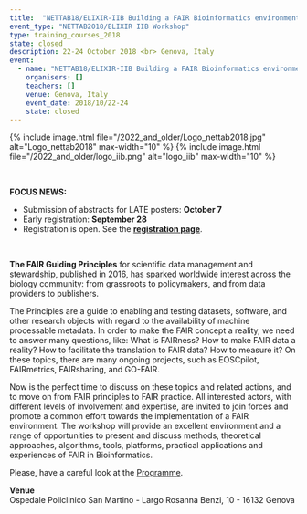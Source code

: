```yaml
---
title:  "NETTAB18/ELIXIR-IIB Building a FAIR Bioinformatics environment"
event_type: "NETTAB2018/ELIXIR IIB Workshop"
type: training_courses_2018
state: closed
description: 22-24 October 2018 <br> Genova, Italy
event:
  - name: "NETTAB18/ELIXIR-IIB Building a FAIR Bioinformatics environment"
    organisers: []
    teachers: []
    venue: Genova, Italy 
    event_date: 2018/10/22-24
    state: closed
---
```

{% include image.html file="/2022_and_older/Logo_nettab2018.jpg" alt="Logo_nettab2018" max-width="10" %}
{% include image.html file="/2022_and_older/logo_iib.png" alt="logo_iib" max-width="10" %}

<br>

**FOCUS NEWS:**<br>
- Submission of abstracts for LATE posters: **October 7**<br>
- Early registration: **September 28** <br>
- Registration is open. See the **[registration page](http://www.igst.it/nettab/2018/registration/)**.
<br>

**The FAIR Guiding Principles** for scientific data management and stewardship, published in 2016, has sparked worldwide interest across the biology community: from grassroots to policymakers, and from data providers to publishers.

The Principles are a guide to enabling and testing datasets, software, and other research objects with regard to the availability of machine processable metadata. 
In order to make the FAIR concept a reality, we need to answer many questions, like: What is FAIRness? How to make FAIR data a reality? How to facilitate the translation to FAIR data? How to measure it? On these topics, there are many ongoing projects, such as EOSCpilot, FAIRmetrics, FAIRsharing, and GO-FAIR.

Now is the perfect time to discuss on these topics and related actions, and to move on from FAIR principles to FAIR practice. All interested actors, with different levels of involvement and expertise, are invited to join forces and promote a common effort towards the implementation of a FAIR environment. The workshop will provide an excellent environment and a range of opportunities to present and discuss methods, theoretical approaches, algorithms, tools, platforms, practical applications and experiences of FAIR in Bioinformatics.

Please, have a careful look at the [Programme](http://www.igst.it/nettab/2018/programme/scientific-programme/).

**Venue**<br>
Ospedale Policlinico San Martino - Largo Rosanna Benzi, 10 - 16132 Genova


